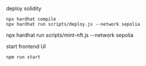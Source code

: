 deploy solidity

```
npx hardhat compile
npx hardhat run scripts/deploy.js --network sepolia
```

npx hardhat run scripts/mint-nft.js --network sepolia

start frontend UI

```
npm run start
```
